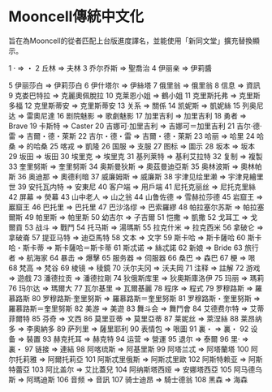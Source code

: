 # Mooncell傳統中文化
旨在為Mooncell的從者匹配上台版進度譯名，並能使用「新同文堂」擴充替換顯示。

1	· => ・
2	丘林 => 夫林
3	乔尔乔斯 => 聖喬治
4	伊丽亲 => 伊莉醬

5	伊丽莎白 => 伊莉莎白
6	伊什塔尔 => 伊絲塔
7	俄里翁 => 俄里翁
8	信息 => 資訊
9	克娄巴特拉 => 克麗奧佩脫拉
10	克莱恩小姐 => 鶴小姐
11	克里斯托弗 => 克里斯多福
12	克里斯蒂安 => 克里斯蒂安
13	关系 => 關係
14	凯妮斯 => 凱妮絲
15	列奥尼达 => 雷奧尼達
16	剧院魅影 => 歌劇魅影
17	加里吉利 => 加里吉利
18	勇者 => Brave
19	卡斯特 => Caster
20	吉娜可·加里吉利 => 吉娜可＝加里吉利
21	吉尔·德·雷 => 吉爾・德・萊斯
22	吉尔・德・雷 => 吉爾・德・萊斯
23	哈丽 => 哈里
24	哈桑 => 的哈桑
25	喀戎 => 凱隆
26	国服 => 支服
27	图标 => 圖示
28	坂本 => 坂本
29	坂田 => 坂田
30	埃里克 => 埃里克
31	基列莱特 => 基利艾拉特
32	复制 => 複製
33	奎里努斯 => 奎里努斯
34	奥斯曼狄斯 => 奧茲曼迪亞斯
35	奥林波斯 => 奧林帕斯
36	奥迪那 => 奧德利暗
37	威廉姆斯 => 威廉斯
38	宇津见绘里濑 => 宇津見繪里世
39	安托瓦内特 => 安東尼
40	客户端 => 用戶端
41	尼托克丽丝 => 尼托克里絲
42	屏幕 => 熒幕
43	山中老人 => 山之翁
44	山鲁佐德 => 雪赫拉莎德
45	岩窟王 => 巖窟王
46	巴托里 => 巴托里
47	巴沙洛缪 => 巴索羅繆
48	帕拉塞尔苏斯 => 帕拉塞爾斯
49	帕里斯 => 帕里斯
50	幼吉尔 => 子吉爾
51	恺撒 => 凱撒
52	戈耳工 => 戈爾貢
53	战斗 => 戰鬥
54	托马斯 => 湯瑪斯
55	拉克什米 => 拉克西米
56	拿破仑 => 拿破崙
57	提亚马特 => 迪亞馬特
58	文本 => 文字
59	斯卡哈 => 斯卡薩哈
60	斯卡哈・斯卡蒂 => 斯卡薩哈＝斯卡蒂
61	斯忒诺 => 絲忒諾
62	新娘 => Bride
63	旅行者 => 航海家
64	暴击 => 爆擊
65	服务器 => 伺服器
66	桑巴 => 森巴
67	梗 => 哏
68	梵高 => 梵谷
69	棱镜 => 稜鏡
70	沃尔夫冈 => 沃夫岡
71	注释 => 註解
72	游戏 => 遊戲
73	潘德拉贡 => 潘德拉剛
74	狄俄斯库里 => 狄奧斯庫洛伊
75	玛丽 => 瑪莉
76	玛尔达 => 瑪爾大
77	瓦尔基里 => 瓦爾基麗
78	程序 => 程式
79	罗穆路斯 => 羅慕路斯
80	罗穆路斯·奎里努斯 => 羅慕路斯＝奎里努斯
81	罗穆路斯・奎里努斯 => 羅慕路斯＝奎里努斯
82	美游 => 美遊
83	舞斗会 => 舞鬥會
84	艾德费尔特 => 艾蒂菲爾特
85	芬奇 => 文西
86	莫里亚蒂 => 莫里亞蒂
87	莱妮丝 => 萊涅絲
88	莱昂纳多 => 李奧納多
89	萨列里 => 薩里耶利
90	表情包 => 哏圖
91	裏・ => 裏・
92	设备 => 裝置
93	赫克托耳 => 赫克特
94	运营 => 營運
95	退尔 => 泰爾
96	里· => 裏・
97	链接 => 連結
98	阿喀琉斯 => 阿基里斯
99	阿塔兰忒 => 阿塔蘭塔
100	阿尔托莉雅 => 阿爾托莉亞
101	阿斯忒里俄斯 => 阿斯忒里歐
102	阿斯特赖亚 => 阿斯特蕾亞
103	阿比盖尔 => 艾比蓋兒
104	阿纳斯塔西娅 => 安娜塔西亞
105	阿马德乌斯 => 阿瑪迪斯
106	音频 => 音訊
107	骑士迪昂 => 騎士德翁
108	黑森 => 海森
